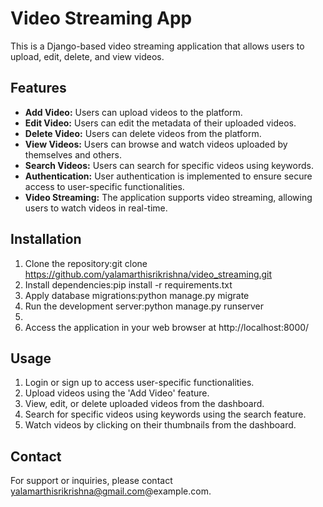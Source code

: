 # Video Streaming App

This is a Django-based video streaming application that allows users to upload, edit, delete, and view videos.

## Features

- **Add Video:** Users can upload videos to the platform.
- **Edit Video:** Users can edit the metadata of their uploaded videos.
- **Delete Video:** Users can delete videos from the platform.
- **View Videos:** Users can browse and watch videos uploaded by themselves and others.
- **Search Videos:** Users can search for specific videos using keywords.
- **Authentication:** User authentication is implemented to ensure secure access to user-specific functionalities.
- **Video Streaming:** The application supports video streaming, allowing users to watch videos in real-time.

## Installation

1. Clone the repository:git clone  https://github.com/yalamarthisrikrishna/video_streaming.git
2. Install dependencies:pip install -r requirements.txt
3. Apply database migrations:python manage.py migrate
4. Run the development server:python manage.py runserver
5. 
6. Access the application in your web browser at http://localhost:8000/

## Usage

1. Login or sign up to access user-specific functionalities.
2. Upload videos using the 'Add Video' feature.
3. View, edit, or delete uploaded videos from the dashboard.
4. Search for specific videos using keywords using the search feature.
5. Watch videos by clicking on their thumbnails from the dashboard.



## Contact

For support or inquiries, please contact yalamarthisrikrishna@gmail.com@example.com.



